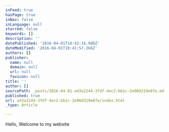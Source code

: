 ```yaml
---
inFeed: true
hasPage: true
inNav: false
inLanguage: null
starred: false
keywords: []
description: ''
datePublished: '2016-04-01T10:42:16.980Z'
dateModified: '2016-04-01T10:41:57.366Z'
authors: []
publisher:
  name: null
  domain: null
  url: null
  favicon: null
title: ''
author: []
sourcePath: _posts/2016-04-01-a43a2244-3fdf-4ec2-bb1c-2e90d319e07e.md
published: true
url: a43a2244-3fdf-4ec2-bb1c-2e90d319e07e/index.html
_type: Article

---
```

Hello, Welcome to my website